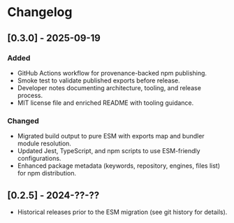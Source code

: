 # Changelog

## [0.3.0] - 2025-09-19
### Added
- GitHub Actions workflow for provenance-backed npm publishing.
- Smoke test to validate published exports before release.
- Developer notes documenting architecture, tooling, and release process.
- MIT license file and enriched README with tooling guidance.

### Changed
- Migrated build output to pure ESM with exports map and bundler module resolution.
- Updated Jest, TypeScript, and npm scripts to use ESM-friendly configurations.
- Enhanced package metadata (keywords, repository, engines, files list) for npm distribution.

## [0.2.5] - 2024-??-??
- Historical releases prior to the ESM migration (see git history for details).
